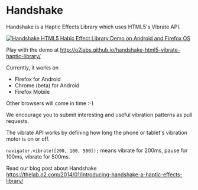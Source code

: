 Handshake
======

Handshake is a Haptic Effects Library which uses HTML5's Vibrate API.

<a href="http://www.youtube.com/watch?feature=player_embedded&v=YOIUWK-tqT0" target="_blank"><img src="https://img.youtube.com/vi/YOIUWK-tqT0/hqdefault.jpg" alt="Handshake HTML5 Habic Effect Library Demo on Android and Firefox OS"/></a>

Play with the demo at http://o2labs.github.io/handshake-html5-vibrate-haptic-library/

Currently, it works on 

- Firefox for Android
- Chrome (beta) for Android
- Firefox Mobile
 
Other browsers will come in time :-)

We encourage you to submit interesting and useful vibration patterns as pull requests.

The vibrate API works by defining how long the phone or tablet's vibration motor is on or off.

`navigator.vibrate([200, 100, 500]);` means vibrate for 200ms, pause for 100ms, vibrate for 500ms.


Read our blog post about Handshake https://thelab.o2.com/2014/01/introducing-handshake-a-haptic-effects-library/
